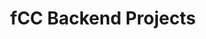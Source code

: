 ---
title: fCC Backend Projects
category: projects 
date-completed: 2022-01-13
site-url: https://fcc-backend-projects.herokuapp.com/
---